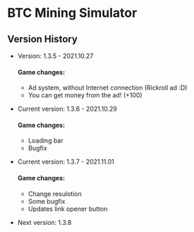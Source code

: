 # BTC Mining Simulator
## Version History
- Version: 1.3.5 - 2021.10.27
  #### Game changes:
    - Ad system, without Internet connection (Rickroll ad :D)
    - You can get money from the ad! (+100)

- Current version: 1.3.6 - 2021.10.29
  #### Game changes:
    - Loading bar
    - Bugfix

- Current version: 1.3.7 - 2021.11.01
  #### Game changes:
    - Change resulotion
    - Some bugfix
    - Updates link opener button

- Next version: 1.3.8
